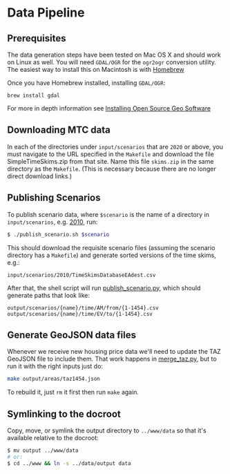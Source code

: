 # Data Pipeline

## Prerequisites

The data generation steps have been tested on Mac OS X and should work on Linux as well. You will need `GDAL/OGR` for the `ogr2ogr` conversion utility. The easiest way to install this on Macintosh is with [Homebrew](http://brew.sh/)

Once you have Homebrew installed, installing `GDAL/OGR`:

    brew install gdal

For more in depth information see [Installing Open Source Geo Software](https://github.com/nvkelso/geo-how-to/wiki/Installing-Open-Source-Geo-Software:-Mac-Edition#wiki-gdalogr)

## Downloading MTC data

In each of the directories under `input/scenarios` that are `2020` or above, you must navigate to the URL specified
in the `Makefile` and download the file SimpleTimeSkims.zip from that site. Name this file `skims.zip` in the same directory as the `Makefile`. (This is necessary because there are no longer direct download links.)

## Publishing Scenarios

To publish scenario data, where `$scenario` is the name of a directory in `input/scenarios`, e.g. [2010](https://github.com/stamen/mtc/blob/master/data/input/scenarios/2010/), run:

```sh
$ ./publish_scenario.sh $scenario
```

This should download the requisite scenario files (assuming the scenario directory has a `Makefile`) and generate sorted versions of the time skims, e.g.:

```
input/scenarios/2010/TimeSkimsDatabaseEAdest.csv
```

After that, the shell script will run [publish_scenario.py](publish_scenario.py), which should generate paths that look like:

```
output/scenarios/{name}/time/AM/from/{1-1454}.csv
output/scenarios/{name}/time/EV/to/{1-1454}.csv
```

## Generate GeoJSON data files

Whenever we receive new housing price data we'll need to update the TAZ GeoJSON file to include them. That work happens in [merge_taz.py](merge_taz.py), but to run it with the right inputs just do:

```sh
make output/areas/taz1454.json
```

To rebuild it, just `rm` it first then run `make` again.

## Symlinking to the docroot

Copy, move, or symlink the output directory to `../www/data` so that it's available relative to the docroot:

```sh
$ mv output ../www/data
# or:
$ cd ../www && ln -s ../data/output data
```
